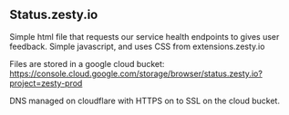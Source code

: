 ## Status.zesty.io

Simple html file that requests our service health endpoints to gives user feedback. Simple javascript, and uses CSS from extensions.zesty.io

Files are stored in a google cloud bucket:
https://console.cloud.google.com/storage/browser/status.zesty.io?project=zesty-prod

DNS managed on cloudflare with HTTPS on to SSL on the cloud bucket.


